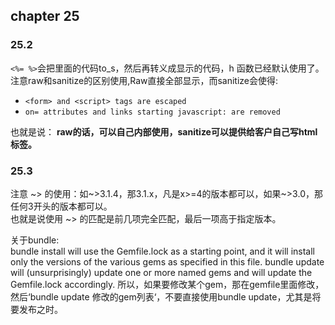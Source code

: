 ## chapter 25

### 25.2
`<%= %>`会把里面的代码to_s，然后再转义成显示的代码，h 函数已经默认使用了。  
注意raw和sanitize的区别使用,Raw直接全部显示，而sanitize会使得:  
* `<form> and <script> tags are escaped`
* `on= attributes and links starting javascript: are removed`

也就是说： **raw的话，可以自己内部使用，sanitize可以提供给客户自己写html标签。**

### 25.3
注意 ~> 的使用：如~>3.1.4，那3.1.x，凡是x>=4的版本都可以，如果~>3.0，那任何3开头的版本都可以。  
也就是说使用 ~> 的匹配是前几项完全匹配，最后一项高于指定版本。

关于bundle:  
bundle install will use the Gemfile.lock as a starting point, and it will install only
the versions of the various gems as specified in this file.
bundle update will (unsurprisingly) update one or more named gems and will
update the Gemfile.lock accordingly.
所以，如果要修改某个gem，那在gemfile里面修改，然后‘bundle update 修改的gem列表‘，不要直接使用bundle update，尤其是将要发布之时。

